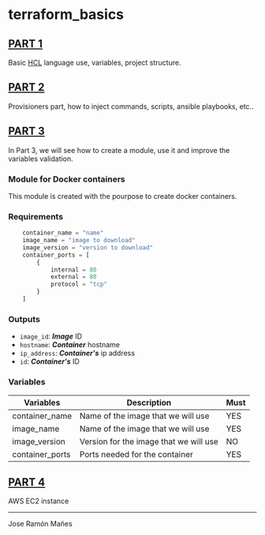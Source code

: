 # terraform_basics

## [PART 1](https://github.com/jrmanes/terraform_basics/tree/main/part_01_basic)
Basic [HCL](https://www.terraform.io/docs/language/syntax/configuration.html) language use, variables, project structure.


## [PART 2](https://github.com/jrmanes/terraform_basics/tree/main/part_02_provisioneres)
Provisioners part, how to inject commands, scripts, ansible playbooks, etc..


## [PART 3](https://github.com/jrmanes/terraform_basics/tree/main/part_03_modules)

In Part 3, we will see how to create a module, use it and improve the variables validation.

### Module for Docker containers

This module is created with the pourpose to create docker containers.

### Requirements

```terraform
    container_name = "name"
    image_name = "image to download"
    image_version = "version to download"
    container_ports = [
        {
            internal = 80
            external = 80
            protocol = "tcp"
        }
    ]
```

### Outputs

- ```image_id```: ***Image*** ID
- ```hostname```: ***Container*** hostname
- ```ip_address```: ***Container's*** ip address
- ```id```: ***Container's*** ID

### Variables

| Variables | Description | Must|
|-|-|-|
|container_name|Name of the image that we will use|YES|
|image_name|Name of the image that we will use|YES|
|image_version|Version for the image that we will use|NO|
|container_ports|Ports needed for the container|YES|


## [PART 4](https://github.com/jrmanes/terraform_basics/tree/main/part_04_ec2)
AWS EC2 instance

---
Jose Ramón Mañes